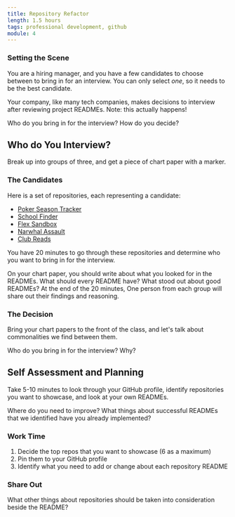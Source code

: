 ```yaml
---
title: Repository Refactor
length: 1.5 hours
tags: professional development, github
module: 4
---
```


### Setting the Scene

You are a hiring manager, and you have a few candidates to choose between to bring in for an interview. You can only select *one*, so it needs to be the best candidate.

Your company, like many tech companies, makes decisions to interview after reviewing project READMEs. Note: this actually happens!

Who do you bring in for the interview? How do you decide?


## Who do You Interview?

Break up into groups of three, and get a piece of chart paper with a marker.

### The Candidates

Here is a set of repositories, each representing a candidate:

* [Poker Season Tracker](https://github.com/notmarkmiranda/poker_season_tracker) <!-- medium, image is not working, all text... -->
* [School Finder](https://github.com/sljohnson32/school-finder)
* [Flex Sandbox](https://github.com/Mickyfen17/flex-sandbox)
* [Narwhal Assault](https://github.com/Obleo33/game-time)
* [Club Reads](https://github.com/lindsaywparker/club-reads-frontend) <!-- high, text needs some formatting help, but pretty good -->

You have 20 minutes to go through these repositories and determine who you want to bring in for the interview.

On your chart paper, you should write about what you looked for in the READMEs. What should every README have? What stood out about good READMEs? At the end of the 20 minutes, One person from each group will share out their findings and reasoning.

### The Decision

Bring your chart papers to the front of the class, and let's talk about commonalities we find between them.

Who do you bring in for the interview? Why?

<!-- Things a README should include: title, description, learning goals, timeframe of project, screenshots, setup instructions, test suite instructions, contributors -->


## Self Assessment and Planning

Take 5-10 minutes to look through your GitHub profile, identify repositories you want to showcase, and look at your own READMEs.

Where do you need to improve? What things about successful READMEs that we identified have you already implemented?

### Work Time

1. Decide the top repos that you want to showcase (6 as a maximum)
1. Pin them to your GitHub profile
1. Identify what you need to add or change about each repository README

### Share Out

What other things about repositories should be taken into consideration beside the README?

<!-- File issues for future plans, refactoring work, or known bugs/issues -->
